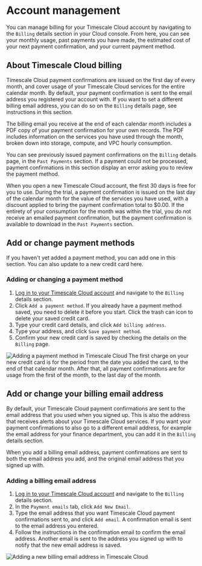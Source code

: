 # Account management
You can manage billing for your Timescale Cloud account by navigating to the
`Billing` details section in your Cloud console. From here, you can see your
monthly usage, past payments you have made, the estimated cost of your next
payment confirmation, and your current payment method.

## About Timescale Cloud billing
Timescale Cloud payment confirmations are issued on the first day of every
month, and cover usage of your Timescale Cloud services for the entire calendar
month. By default, your payment confirmation is sent to the email address you
registered your account with. If you want to set a different billing email
address, you can do so on the `Billing` details page, see instructions in this
section.

The billing email you receive at the end of each calendar month includes a PDF
copy of your payment confirmation for your own records. The PDF includes
information on the services you have used through the month, broken down into
storage, compute, and VPC hourly consumption.

You can see previously issued payment confirmations on the `Billing` details
page, in the `Past Payments` section. If a payment could not be processed,
payment confirmations in this section display an error asking you to review the
payment method.

When you open a new Timescale Cloud account, the first 30 days is free for
you to use. During the trial, a payment confirmation is issued on the last day
of the calendar month for the value of the services you have used, with a
discount applied to bring the payment confirmation total to $0.00. If the
entirety of your consumption for the month was within the trial, you do not
receive an emailed payment confirmation, but the payment confirmation is
available to download in the `Past Payments` section.

## Add or change payment methods
If you haven't yet added a payment method, you can add one in this section. You
can also update to a new credit card here.

<procedure>

### Adding or changing a payment method
1.  [Log in to your Timescale Cloud account][cloud-login] and navigate to
    the `Billing` details section.
1.  Click `Add a payment method`. If you already have a payment method saved,
    you need to delete it before you start. Click the trash can icon to delete
    your saved credit card.
1.  Type your credit card details, and click `Add billing address`.
1.  Type your address, and click `Save payment method`.
1.  Confirm your new credit card is saved by checking the details on
    the `Billing` page.

<img class="main-content__illustration" src="https://s3.amazonaws.com/assets.timescale.com/add_credit_card.png" alt="Adding a payment method in Timescale Cloud"/>

<highlight type="note">
The first charge on your new credit card is for the period from the date you
added the card, to the end of that calendar month. After that, all payment
confirmations are for usage from the first of the month, to the last day of the
month.
</highlight>

</procedure>

## Add or change your billing email address
By default, your Timescale Cloud payment confirmations are sent to the email
address that you used when you signed up. This is also the address that receives
alerts about your Timescale Cloud services. If you want your payment
confirmations to also go to a different email address, for example the email address
for your finance department, you can add it in the `Billing` details section.

<highlight type="note">
When you add a billing email address, payment confirmations are sent to both the
email address you add, and the original email address that you signed up with.
</highlight>

<procedure>

### Adding a billing email address
1.  [Log in to your Timescale Cloud account][cloud-login] and navigate to
    the `Billing` details section.
1.  In the `Payment emails` tab, click `Add New Email`.
1.  Type the email address that you want Timescale Cloud payment confirmations
    sent to, and click `Add email`. A confirmation email is sent to the email
    address you entered.
1.  Follow the instructions in the confirmation email to confirm the email
    address. Another email is sent to the address you signed up with to notify
    that the new email address is saved.

<img class="main-content__illustration" src="https://s3.amazonaws.com/assets.timescale.com/docs/images/tsc-add-billing-email.png" alt="Adding a new billing email address in Timescale Cloud"/>

</procedure>

[cloud-login]: https://console.cloud.timescale.com/
